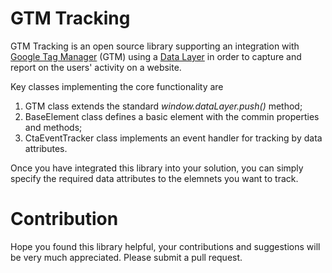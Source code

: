 # GTM Tracking
GTM Tracking is an open source library supporting an integration with [Google Tag Manager](https://developers.google.com/tag-manager/) (GTM) using a [Data Layer](https://developers.google.com/tag-manager/devguide#datalayer) in order to capture and report on the users' activity on a website.

Key classes implementing the core functionality are
1. GTM class extends the standard _window.dataLayer.push()_ method;
2. BaseElement class defines a basic element with the commin properties and methods;
3. CtaEventTracker class implements an event handler for tracking by data attributes.

Once you have integrated this library into your solution, you can simply specify the required data attributes to the elemnets you want to track.

# Contribution
Hope you found this library helpful, your contributions and suggestions will be very much appreciated. Please submit a pull request.
